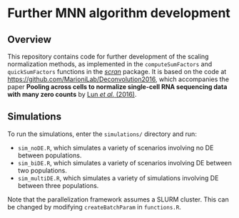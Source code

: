 # Further MNN algorithm development

## Overview

This repository contains code for further development of the scaling normalization methods, as implemented in the `computeSumFactors` and `quickSumFactors` functions in the [_scran_](https://bioconductor.org/packages/scran) package.
It is based on the code at https://github.com/MarioniLab/Deconvolution2016, which accompanies the paper **Pooling across cells to normalize single-cell RNA sequencing data with many zero counts** by [Lun _et al._ (2016)](https://doi.org/10.1186/s13059-016-0947-7).

## Simulations

To run the simulations, enter the `simulations/` directory and run:

- `sim_noDE.R`, which simulates a variety of scenarios involving no DE between populations. 
- `sim_biDE.R`, which simulates a variety of scenarios involving DE between two populations. 
- `sim_multiDE.R`, which simulates a variety of simulations involving DE between three populations.

Note that the parallelization framework assumes a SLURM cluster. 
This can be changed by modifying `createBatchParam` in `functions.R`.
